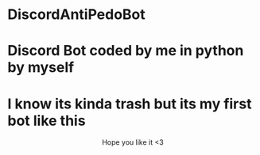 # DiscordAntiPedoBot

<h1>Discord Bot coded by me in python by myself</h1>
<h1>I know its kinda trash but its my first bot like this</h1>

<center>Hope you like it <3</center>
